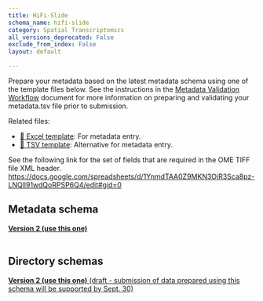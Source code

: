 ```yaml
---
title: HiFi-Slide
schema_name: hifi-slide
category: Spatial Transcriptomics
all_versions_deprecated: False
exclude_from_index: False
layout: default

---
```

Prepare your metadata based on the latest metadata schema using one of the template files below. See the instructions in the [Metadata Validation Workflow](https://docs.google.com/document/d/1lfgiDGbyO4K4Hz1FMsJjmJd9RdwjShtJqFYNwKpbcZY) document for more information on preparing and validating your metadata.tsv file prior to submission.

Related files:


- [📝 Excel template](https://raw.githubusercontent.com/hubmapconsortium/dataset-metadata-spreadsheet/main/hifi-slide/latest/hifi-slide.xlsx): For metadata entry.
- [📝 TSV template](https://raw.githubusercontent.com/hubmapconsortium/dataset-metadata-spreadsheet/main/hifi-slide/latest/hifi-slide.tsv): Alternative for metadata entry.


See the following link for the set of fields that are required in the OME TIFF file XML header. https://docs.google.com/spreadsheets/d/1YnmdTAA0Z9MKN3OjR3Sca8pz-LNQll91wdQoRPSP6Q4/edit#gid=0

## Metadata schema


<summary><a href="https://openview.metadatacenter.org/templates/https:%2F%2Frepo.metadatacenter.org%2Ftemplates%2F0310a026-4aed-49a5-a806-e3a281351d8a"><b>Version 2 (use this one)</b></a></summary>



<br>

## Directory schemas
<summary><a href="https://docs.google.com/spreadsheets/d/1LE-iyY2E6eP4E8jhgP6rhsvjESrdHXWYrMwKTvNkI5Y"><b>Version 2 (use this one)</b> (draft - submission of data prepared using this schema will be supported by Sept. 30) </a></summary>

